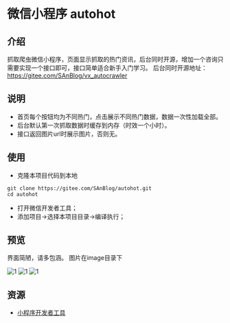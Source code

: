 # 微信小程序 autohot

## 介绍

抓取爬虫微信小程序，页面显示抓取的热门资讯，后台同时开源，增加一个咨询只需要实现一个接口即可，接口简单适合新手入门学习。
后台同时开源地址：https://gitee.com/SAnBlog/vx_autocrawler
## 说明

* 首页每个按钮均为不同热门，点击展示不同热门数据，数据一次性加载全部。
* 后台默认第一次抓取数据时缓存到内存（时效一个小时）。
* 接口返回图片url时展示图片，否则无。

## 使用

* 克隆本项目代码到本地

```
git clone https://gitee.com/SAnBlog/autohot.git
cd autohot
```

* 打开微信开发者工具；
* 添加项目->选择本项目目录->编译执行；

## 预览

界面简陋，请多包涵。
图片在image目录下

![1](https://gitee.com/SAnBlog/autohot/blob/master/image/1.png "在这里输入图片标题")
![1](https://gitee.com/SAnBlog/autohot/blob/master/image/2.png "在这里输入图片标题")
![1](https://gitee.com/SAnBlog/autohot/blob/master/image/3.png "在这里输入图片标题")
## 资源

* [小程序开发者工具](https://mp.weixin.qq.com/debug/wxadoc/dev/devtools/download.html)
